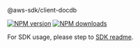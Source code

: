 @aws-sdk/client-docdb

[![NPM version](https://img.shields.io/npm/v/@aws-sdk/client-docdb/rc.svg)](https://www.npmjs.com/package/@aws-sdk/client-docdb)
[![NPM downloads](https://img.shields.io/npm/dm/@aws-sdk/client-docdb.svg)](https://www.npmjs.com/package/@aws-sdk/client-docdb)

For SDK usage, please step to [SDK readme](https://github.com/aws/aws-sdk-js-v3).
